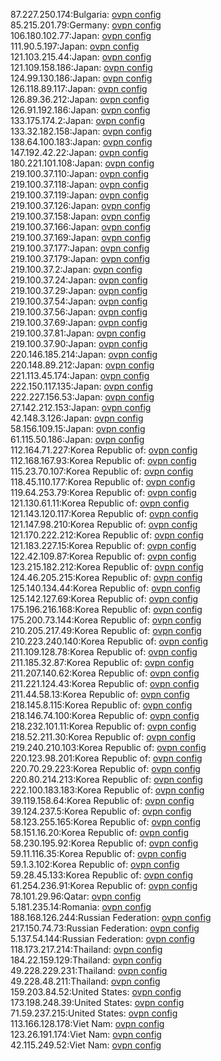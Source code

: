 87.227.250.174:Bulgaria: [ovpn config](vpn/87_227_250_174.ovpn)  
85.215.201.79:Germany: [ovpn config](vpn/85_215_201_79.ovpn)  
106.180.102.77:Japan: [ovpn config](vpn/106_180_102_77.ovpn)  
111.90.5.197:Japan: [ovpn config](vpn/111_90_5_197.ovpn)  
121.103.215.44:Japan: [ovpn config](vpn/121_103_215_44.ovpn)  
121.109.158.186:Japan: [ovpn config](vpn/121_109_158_186.ovpn)  
124.99.130.186:Japan: [ovpn config](vpn/124_99_130_186.ovpn)  
126.118.89.117:Japan: [ovpn config](vpn/126_118_89_117.ovpn)  
126.89.36.212:Japan: [ovpn config](vpn/126_89_36_212.ovpn)  
126.91.192.186:Japan: [ovpn config](vpn/126_91_192_186.ovpn)  
133.175.174.2:Japan: [ovpn config](vpn/133_175_174_2.ovpn)  
133.32.182.158:Japan: [ovpn config](vpn/133_32_182_158.ovpn)  
138.64.100.183:Japan: [ovpn config](vpn/138_64_100_183.ovpn)  
147.192.42.22:Japan: [ovpn config](vpn/147_192_42_22.ovpn)  
180.221.101.108:Japan: [ovpn config](vpn/180_221_101_108.ovpn)  
219.100.37.110:Japan: [ovpn config](vpn/219_100_37_110.ovpn)  
219.100.37.118:Japan: [ovpn config](vpn/219_100_37_118.ovpn)  
219.100.37.119:Japan: [ovpn config](vpn/219_100_37_119.ovpn)  
219.100.37.126:Japan: [ovpn config](vpn/219_100_37_126.ovpn)  
219.100.37.158:Japan: [ovpn config](vpn/219_100_37_158.ovpn)  
219.100.37.166:Japan: [ovpn config](vpn/219_100_37_166.ovpn)  
219.100.37.169:Japan: [ovpn config](vpn/219_100_37_169.ovpn)  
219.100.37.177:Japan: [ovpn config](vpn/219_100_37_177.ovpn)  
219.100.37.179:Japan: [ovpn config](vpn/219_100_37_179.ovpn)  
219.100.37.2:Japan: [ovpn config](vpn/219_100_37_2.ovpn)  
219.100.37.24:Japan: [ovpn config](vpn/219_100_37_24.ovpn)  
219.100.37.29:Japan: [ovpn config](vpn/219_100_37_29.ovpn)  
219.100.37.54:Japan: [ovpn config](vpn/219_100_37_54.ovpn)  
219.100.37.56:Japan: [ovpn config](vpn/219_100_37_56.ovpn)  
219.100.37.69:Japan: [ovpn config](vpn/219_100_37_69.ovpn)  
219.100.37.81:Japan: [ovpn config](vpn/219_100_37_81.ovpn)  
219.100.37.90:Japan: [ovpn config](vpn/219_100_37_90.ovpn)  
220.146.185.214:Japan: [ovpn config](vpn/220_146_185_214.ovpn)  
220.148.89.212:Japan: [ovpn config](vpn/220_148_89_212.ovpn)  
221.113.45.174:Japan: [ovpn config](vpn/221_113_45_174.ovpn)  
222.150.117.135:Japan: [ovpn config](vpn/222_150_117_135.ovpn)  
222.227.156.53:Japan: [ovpn config](vpn/222_227_156_53.ovpn)  
27.142.212.153:Japan: [ovpn config](vpn/27_142_212_153.ovpn)  
42.148.3.126:Japan: [ovpn config](vpn/42_148_3_126.ovpn)  
58.156.109.15:Japan: [ovpn config](vpn/58_156_109_15.ovpn)  
61.115.50.186:Japan: [ovpn config](vpn/61_115_50_186.ovpn)  
112.164.71.227:Korea Republic of: [ovpn config](vpn/112_164_71_227.ovpn)  
112.168.167.93:Korea Republic of: [ovpn config](vpn/112_168_167_93.ovpn)  
115.23.70.107:Korea Republic of: [ovpn config](vpn/115_23_70_107.ovpn)  
118.45.110.177:Korea Republic of: [ovpn config](vpn/118_45_110_177.ovpn)  
119.64.253.79:Korea Republic of: [ovpn config](vpn/119_64_253_79.ovpn)  
121.130.61.11:Korea Republic of: [ovpn config](vpn/121_130_61_11.ovpn)  
121.143.120.117:Korea Republic of: [ovpn config](vpn/121_143_120_117.ovpn)  
121.147.98.210:Korea Republic of: [ovpn config](vpn/121_147_98_210.ovpn)  
121.170.222.212:Korea Republic of: [ovpn config](vpn/121_170_222_212.ovpn)  
121.183.227.15:Korea Republic of: [ovpn config](vpn/121_183_227_15.ovpn)  
122.42.109.87:Korea Republic of: [ovpn config](vpn/122_42_109_87.ovpn)  
123.215.182.212:Korea Republic of: [ovpn config](vpn/123_215_182_212.ovpn)  
124.46.205.215:Korea Republic of: [ovpn config](vpn/124_46_205_215.ovpn)  
125.140.134.44:Korea Republic of: [ovpn config](vpn/125_140_134_44.ovpn)  
125.142.127.69:Korea Republic of: [ovpn config](vpn/125_142_127_69.ovpn)  
175.196.216.168:Korea Republic of: [ovpn config](vpn/175_196_216_168.ovpn)  
175.200.73.144:Korea Republic of: [ovpn config](vpn/175_200_73_144.ovpn)  
210.205.217.49:Korea Republic of: [ovpn config](vpn/210_205_217_49.ovpn)  
210.223.240.140:Korea Republic of: [ovpn config](vpn/210_223_240_140.ovpn)  
211.109.128.78:Korea Republic of: [ovpn config](vpn/211_109_128_78.ovpn)  
211.185.32.87:Korea Republic of: [ovpn config](vpn/211_185_32_87.ovpn)  
211.207.140.62:Korea Republic of: [ovpn config](vpn/211_207_140_62.ovpn)  
211.221.124.43:Korea Republic of: [ovpn config](vpn/211_221_124_43.ovpn)  
211.44.58.13:Korea Republic of: [ovpn config](vpn/211_44_58_13.ovpn)  
218.145.8.115:Korea Republic of: [ovpn config](vpn/218_145_8_115.ovpn)  
218.146.74.100:Korea Republic of: [ovpn config](vpn/218_146_74_100.ovpn)  
218.232.101.11:Korea Republic of: [ovpn config](vpn/218_232_101_11.ovpn)  
218.52.211.30:Korea Republic of: [ovpn config](vpn/218_52_211_30.ovpn)  
219.240.210.103:Korea Republic of: [ovpn config](vpn/219_240_210_103.ovpn)  
220.123.98.201:Korea Republic of: [ovpn config](vpn/220_123_98_201.ovpn)  
220.70.29.223:Korea Republic of: [ovpn config](vpn/220_70_29_223.ovpn)  
220.80.214.213:Korea Republic of: [ovpn config](vpn/220_80_214_213.ovpn)  
222.100.183.183:Korea Republic of: [ovpn config](vpn/222_100_183_183.ovpn)  
39.119.158.64:Korea Republic of: [ovpn config](vpn/39_119_158_64.ovpn)  
39.124.237.5:Korea Republic of: [ovpn config](vpn/39_124_237_5.ovpn)  
58.123.255.165:Korea Republic of: [ovpn config](vpn/58_123_255_165.ovpn)  
58.151.16.20:Korea Republic of: [ovpn config](vpn/58_151_16_20.ovpn)  
58.230.195.92:Korea Republic of: [ovpn config](vpn/58_230_195_92.ovpn)  
59.11.116.35:Korea Republic of: [ovpn config](vpn/59_11_116_35.ovpn)  
59.1.3.102:Korea Republic of: [ovpn config](vpn/59_1_3_102.ovpn)  
59.28.45.133:Korea Republic of: [ovpn config](vpn/59_28_45_133.ovpn)  
61.254.236.91:Korea Republic of: [ovpn config](vpn/61_254_236_91.ovpn)  
78.101.29.96:Qatar: [ovpn config](vpn/78_101_29_96.ovpn)  
5.181.235.14:Romania: [ovpn config](vpn/5_181_235_14.ovpn)  
188.168.126.244:Russian Federation: [ovpn config](vpn/188_168_126_244.ovpn)  
217.150.74.73:Russian Federation: [ovpn config](vpn/217_150_74_73.ovpn)  
5.137.54.144:Russian Federation: [ovpn config](vpn/5_137_54_144.ovpn)  
118.173.217.214:Thailand: [ovpn config](vpn/118_173_217_214.ovpn)  
184.22.159.129:Thailand: [ovpn config](vpn/184_22_159_129.ovpn)  
49.228.229.231:Thailand: [ovpn config](vpn/49_228_229_231.ovpn)  
49.228.48.211:Thailand: [ovpn config](vpn/49_228_48_211.ovpn)  
159.203.84.52:United States: [ovpn config](vpn/159_203_84_52.ovpn)  
173.198.248.39:United States: [ovpn config](vpn/173_198_248_39.ovpn)  
71.59.237.215:United States: [ovpn config](vpn/71_59_237_215.ovpn)  
113.166.128.178:Viet Nam: [ovpn config](vpn/113_166_128_178.ovpn)  
123.26.191.174:Viet Nam: [ovpn config](vpn/123_26_191_174.ovpn)  
42.115.249.52:Viet Nam: [ovpn config](vpn/42_115_249_52.ovpn)  
